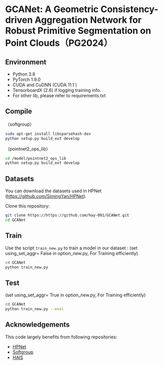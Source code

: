 # GCANet: A Geometric Consistency-driven Aggregation Network for Robust Primitive Segmentation on Point Clouds（PG2024）




## Environment
* Python 3.8
* PyTorch 1.9.0
* CUDA and CuDNN (CUDA 11.1 )
* TensorboardX (2.6) if logging training info.
* For other lib, please refer to requirements.txt
  
## Compile 
（softgroup）
``` bash
sudo apt-get install libsparsehash-dev
python setup.py build_ext develop
```
（pointnet2_ops_lib）
``` bash
cd /model/pointnet2_ops_lib
python setup.py build_ext develop
```

## Datasets
You can download the datasets used in HPNet (https://github.com/SimingYan/HPNet).



Clone this repository:
``` bash
git clone https://https://github.com/hay-001/GCANet.git
cd GCANet
```

## Train
Use the script `train_new.py` to train a model in our dataset :
(set using_set_aggr= False in option_new.py, For Training efficiently)
``` bash
cd GCANet
python train_new.py
```

## Test
(set using_set_aggr= True in option_new.py, For Training efficiently)
``` bash
cd GCANet
python train_new.py --eval
```


## Acknowledgements
This code largely benefits from following repositories:
* [HPNet](https://github.com/SimingYan/HPNet)
* [Softgroup](https://github.com/thangvubk/SoftGroup)
* [HAIS](https://github.com/hustvl/HAIS)
